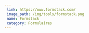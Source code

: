 ```yaml
---
 link: https://www.formstack.com/
 image_path: /img/tools/formstack.png
 name: Formstack
 category: Formulaires 
---
```

